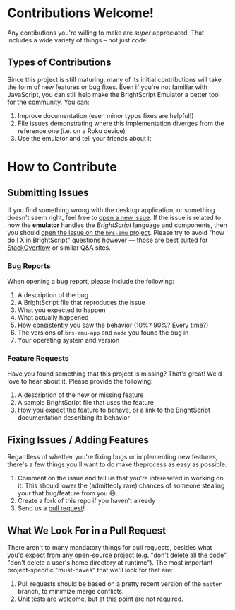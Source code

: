 # Contributions Welcome!
Any contibutions you're willing to make are _super_ appreciated.  That includes a wide variety of things &ndash; not just code!

## Types of Contributions
Since this project is still maturing, many of its initial contributions will take the form of new features or bug fixes.  Even if you're not familiar with JavaScript, you can still help make the BrightScript Emulator a better tool for the community.  You can:

1. Improve documentation (even minor typos fixes are helpful!)
2. File issues demonstrating where this implementation diverges from the reference one (i.e. on a Roku device)
4. Use the emulator and tell your friends about it

# How to Contribute
## Submitting Issues
If you find something wrong with the desktop application, or something doesn't seem right, feel free to [open a new issue](https://github.com/lvcabral/brs-emu-app/issues/new). If the issue is related to how the **emulator** handles the _BrightScript_ language and components, then you should [open the issue on the `brs-emu` project](https://github.com/lvcabral/brs-emu/issues/new). Please try to avoid "how do I X in BrightScript" questions however &mdash; those are best suited for [StackOverflow](https://stackoverflow.com) or similar Q&A sites.

### Bug Reports
When opening a bug report, please include the following:

1. A description of the bug
1. A BrightScript file that reproduces the issue
1. What you expected to happen
1. What actually happened
1. How consistently you saw the behavior (10%? 90%? Every time?)
1. The versions of `brs-emu-app` and `node` you found the bug in
1. Your operating system and version

### Feature Requests
Have you found something that this project is missing?  That's great!  We'd love to hear about it.  Please provide the following:

1. A description of the new or missing feature
1. A sample BrightScript file that uses the feature
1. How you expect the feature to behave, or a link to the BrightScript documentation describing its behavior

## Fixing Issues / Adding Features
Regardless of whether you're fixing bugs or implementing new features, there's a few things you'll want to do make theprocess as easy as possible:

1. Comment on the issue and tell us that you're intereseted in working on it.  This should lower the (admittedly rare) chances of someone stealing your that bug/feature from you :smile:.
1. Create a fork of this repo if you haven't already
1. Send us a [pull request](https://github.com/lvcabral/brs-emu-app/pulls)!

## What We Look For in a Pull Request
There aren't to many mandatory things for pull requests, besides what you'd expect from any open-source project (e.g. "don't delete all the code", "don't delete a user's home directory at runtime").  The most important project-specific "must-haves" that we'll look for that are:

1. Pull requests should be based on a pretty recent version of the `master` branch, to minimize merge conflicts.
1. Unit tests are welcome, but at this point are not required.
